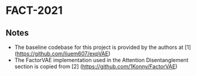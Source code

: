# FACT-2021

## Notes
* The baseline codebase for this project is provided by the authors at [1] (https://github.com/liuem607/expVAE)
* The FactorVAE implementation used in the Attention Disentanglement section is copied from [2] (https://github.com/1Konny/FactorVAE)
